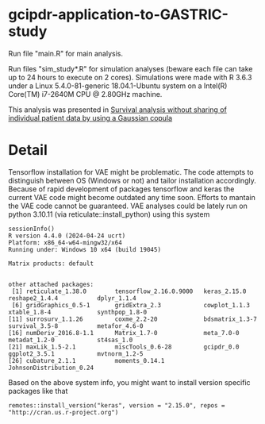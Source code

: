 # gcipdr-application-to-GASTRIC-study

Run file "main.R" for main analysis.

Run files "sim_study*.R" for simulation analyses (beware each file can take up to 24 hours to execute on 2 cores). Simulations were made with R 3.6.3 under a Linux 5.4.0-81-generic 18.04.1-Ubuntu system on a Intel(R) Core(TM) i7-2640M CPU @ 2.80GHz machine.  

This analysis was presented in [Survival analysis without sharing of individual patient data by using a Gaussian copula](https://onlinelibrary.wiley.com/doi/10.1002/pst.2415)

# Detail

Tensorflow installation for VAE might be problematic. The code attempts to distinguish between OS (Windows or not) and tailor installation accordingly. Because of rapid development of packages tensorflow and keras the current VAE code might become outdated any time soon. Efforts to mantain the VAE code cannot be guaranteed.
VAE analyses could be lately run on python 3.10.11 (via reticulate::install_python) using this system

```
sessionInfo()
R version 4.4.0 (2024-04-24 ucrt)
Platform: x86_64-w64-mingw32/x64
Running under: Windows 10 x64 (build 19045)

Matrix products: default


other attached packages:
 [1] reticulate_1.38.0        tensorflow_2.16.0.9000   keras_2.15.0             reshape2_1.4.4           dplyr_1.1.4             
 [6] gridGraphics_0.5-1       gridExtra_2.3            cowplot_1.1.3            xtable_1.8-4             synthpop_1.8-0          
[11] surrosurv_1.1.26         coxme_2.2-20             bdsmatrix_1.3-7          survival_3.5-8           metafor_4.6-0           
[16] numDeriv_2016.8-1.1      Matrix_1.7-0             meta_7.0-0               metadat_1.2-0            st4sas_1.0              
[21] maxLik_1.5-2.1           miscTools_0.6-28         gcipdr_0.0               ggplot2_3.5.1            mvtnorm_1.2-5           
[26] cubature_2.1.1           moments_0.14.1           JohnsonDistribution_0.24

```

Based on the above system info, you might want to install version specific packages like that

```
remotes::install_version("keras", version = "2.15.0", repos = "http://cran.us.r-project.org")

```
